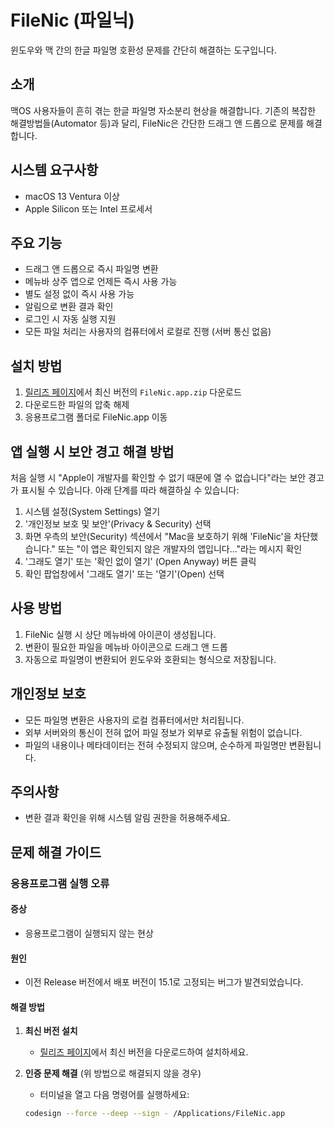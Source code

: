 # FileNic (파일닉)
윈도우와 맥 간의 한글 파일명 호환성 문제를 간단히 해결하는 도구입니다.

## 소개
맥OS 사용자들이 흔히 겪는 한글 파일명 자소분리 현상을 해결합니다. 기존의 복잡한 해결방법들(Automator 등)과 달리, FileNic은 간단한 드래그 앤 드롭으로 문제를 해결합니다.

## 시스템 요구사항
- macOS 13 Ventura 이상
- Apple Silicon 또는 Intel 프로세서

## 주요 기능
- 드래그 앤 드롭으로 즉시 파일명 변환
- 메뉴바 상주 앱으로 언제든 즉시 사용 가능
- 별도 설정 없이 즉시 사용 가능
- 알림으로 변환 결과 확인
- 로그인 시 자동 실행 지원
- 모든 파일 처리는 사용자의 컴퓨터에서 로컬로 진행 (서버 통신 없음)

## 설치 방법
1. [릴리즈 페이지](https://github.com/0126kjw/FileNic/releases/latest)에서 최신 버전의 `FileNic.app.zip` 다운로드
2. 다운로드한 파일의 압축 해제
3. 응용프로그램 폴더로 FileNic.app 이동

## 앱 실행 시 보안 경고 해결 방법
처음 실행 시 "Apple이 개발자를 확인할 수 없기 때문에 열 수 없습니다"라는 보안 경고가 표시될 수 있습니다. 아래 단계를 따라 해결하실 수 있습니다:

1. 시스템 설정(System Settings) 열기
2. '개인정보 보호 및 보안'(Privacy & Security) 선택
3. 화면 우측의 보안(Security) 섹션에서 "Mac을 보호하기 위해 'FileNic'을 차단했습니다." 또는 "이 앱은 확인되지 않은 개발자의 앱입니다..."라는 메시지 확인
4. '그래도 열기' 또는 '확인 없이 열기' (Open Anyway) 버튼 클릭
5. 확인 팝업창에서 '그래도 열기' 또는 '열기'(Open) 선택

## 사용 방법
1. FileNic 실행 시 상단 메뉴바에 아이콘이 생성됩니다.
2. 변환이 필요한 파일을 메뉴바 아이콘으로 드래그 앤 드롭
3. 자동으로 파일명이 변환되어 윈도우와 호환되는 형식으로 저장됩니다.

## 개인정보 보호
- 모든 파일명 변환은 사용자의 로컬 컴퓨터에서만 처리됩니다.
- 외부 서버와의 통신이 전혀 없어 파일 정보가 외부로 유출될 위험이 없습니다.
- 파일의 내용이나 메타데이터는 전혀 수정되지 않으며, 순수하게 파일명만 변환됩니다.

## 주의사항
- 변환 결과 확인을 위해 시스템 알림 권한을 허용해주세요.

## 문제 해결 가이드

### 응용프로그램 실행 오류
#### 증상
- 응용프로그램이 실행되지 않는 현상

#### 원인
- 이전 Release 버전에서 배포 버전이 15.1로 고정되는 버그가 발견되었습니다.

#### 해결 방법
1. **최신 버전 설치**
   - [릴리즈 페이지](https://github.com/0126kjw/FileNic/releases/latest)에서 최신 버전을 다운로드하여 설치하세요.

2. **인증 문제 해결** (위 방법으로 해결되지 않을 경우)
   - 터미널을 열고 다음 명령어를 실행하세요:
   ```bash
   codesign --force --deep --sign - /Applications/FileNic.app
   ```
